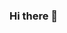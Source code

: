 ### Hi there 👋

<!--
**yangfengzzz/yangfengzzz** is a ✨ _special_ ✨ repository because its `README.md` (this file) appears on your GitHub profile.

[![yangfengzzz's github stats](https://github-readme-stats.vercel.app/api?username=yangfengzzz&show_icons=true&hide_border=true)]

Here are some ideas to get you started:

### 🔭 I’m currently working on 
- Peking University since Sep 2015

### 🌱 I’m currently learning 
- C++ Swift
- GPGPU
- Game Physics
- Computer Graphics
- Fluid Simulation

- 👯 I’m looking to collaborate on ...
- 🤔 I’m looking for help with ...
- 💬 Ask me about ...
- 📫 How to reach me: ...
- 😄 Pronouns: ...
- ⚡ Fun fact: ...
-->
